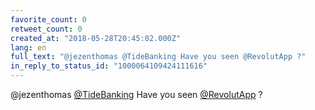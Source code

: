 ```yaml
---
favorite_count: 0
retweet_count: 0
created_at: "2018-05-28T20:45:02.000Z"
lang: en
full_text: "@jezenthomas @TideBanking Have you seen @RevolutApp ?"
in_reply_to_status_id: "1000064109424111616"
---
```


@jezenthomas [@TideBanking](https://twitter.com/TideBanking) Have you seen
[@RevolutApp](https://twitter.com/RevolutApp) ?
